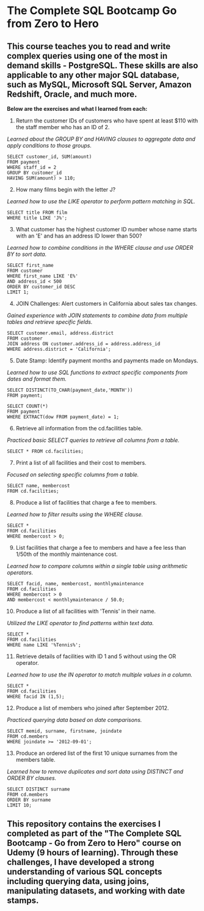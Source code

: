# The Complete SQL Bootcamp Go from Zero to Hero
## This course teaches you to read and write complex queries using one of the most in demand skills - PostgreSQL. These skills are also applicable to any other major SQL database, such as MySQL, Microsoft SQL Server, Amazon Redshift, Oracle, and much more.

**Below are the exercises and what I learned from each:**

1. Return the customer IDs of customers who have spent at least $110 with the staff member who has an ID of 2.
   
*Learned about the GROUP BY and HAVING clauses to aggregate data and apply conditions to those groups.*
```
SELECT customer_id, SUM(amount)
FROM payment
WHERE staff_id = 2
GROUP BY customer_id
HAVING SUM(amount) > 110;
```

2. How many films begin with the letter J?
   
*Learned how to use the LIKE operator to perform pattern matching in SQL.*
```
SELECT title FROM film
WHERE title LIKE 'J%';
```
3. What customer has the highest customer ID number whose name starts with an 'E' and has an address ID lower than 500?
   
*Learned how to combine conditions in the WHERE clause and use ORDER BY to sort data.*
```
SELECT first_name
FROM customer
WHERE first_name LIKE 'E%'
AND address_id < 500
ORDER BY customer_id DESC
LIMIT 1;
```
4. JOIN Challenges: Alert customers in California about sales tax changes.
   
*Gained experience with JOIN statements to combine data from multiple tables and retrieve specific fields.*
```
SELECT customer.email, address.district 
FROM customer
JOIN address ON customer.address_id = address.address_id
WHERE address.district = 'California';
```
5. Date Stamp: Identify payment months and payments made on Mondays.
   
*Learned how to use SQL functions to extract specific components from dates and format them.*
```
SELECT DISTINCT(TO_CHAR(payment_date,'MONTH'))
FROM payment;

SELECT COUNT(*)
FROM payment
WHERE EXTRACT(dow FROM payment_date) = 1;
```

6. Retrieve all information from the cd.facilities table.
   
*Practiced basic SELECT queries to retrieve all columns from a table.*
```
SELECT * FROM cd.facilities;
```
7. Print a list of all facilities and their cost to members.
   
*Focused on selecting specific columns from a table.*
```
SELECT name, membercost 
FROM cd.facilities;
```
8. Produce a list of facilities that charge a fee to members.
   
*Learned how to filter results using the WHERE clause.*
```
SELECT * 
FROM cd.facilities
WHERE membercost > 0;
```
9. List facilities that charge a fee to members and have a fee less than 1/50th of the monthly maintenance cost.
   
*Learned how to compare columns within a single table using arithmetic operators.*
```
SELECT facid, name, membercost, monthlymaintenance
FROM cd.facilities
WHERE membercost > 0 
AND membercost < monthlymaintenance / 50.0;
```
10. Produce a list of all facilities with 'Tennis' in their name.
   
*Utilized the LIKE operator to find patterns within text data.*
```
SELECT * 
FROM cd.facilities
WHERE name LIKE '%Tennis%';
```
11. Retrieve details of facilities with ID 1 and 5 without using the OR operator.
   
*Learned how to use the IN operator to match multiple values in a column.*
```
SELECT * 
FROM cd.facilities
WHERE facid IN (1,5);
```
12. Produce a list of members who joined after September 2012.
   
*Practiced querying data based on date comparisons.*

```
SELECT memid, surname, firstname, joindate 
FROM cd.members
WHERE joindate >= '2012-09-01';
```
13. Produce an ordered list of the first 10 unique surnames from the members table.
   
*Learned how to remove duplicates and sort data using DISTINCT and ORDER BY clauses.*
```
SELECT DISTINCT surname 
FROM cd.members
ORDER BY surname 
LIMIT 10;
```
## This repository contains the exercises I completed as part of the "The Complete SQL Bootcamp - Go from Zero to Hero" course on Udemy (9 hours of learning). Through these challenges, I have developed a strong understanding of various SQL concepts including querying data, using joins, manipulating datasets, and working with date stamps.

